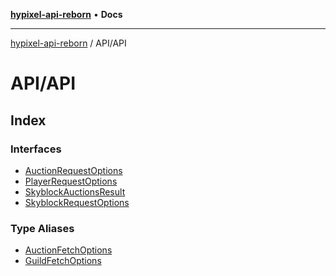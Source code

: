 [**hypixel-api-reborn**](../../README.md) • **Docs**

***

[hypixel-api-reborn](../../modules.md) / API/API

# API/API

## Index

### Interfaces

- [AuctionRequestOptions](interfaces/AuctionRequestOptions.md)
- [PlayerRequestOptions](interfaces/PlayerRequestOptions.md)
- [SkyblockAuctionsResult](interfaces/SkyblockAuctionsResult.md)
- [SkyblockRequestOptions](interfaces/SkyblockRequestOptions.md)

### Type Aliases

- [AuctionFetchOptions](type-aliases/AuctionFetchOptions.md)
- [GuildFetchOptions](type-aliases/GuildFetchOptions.md)

